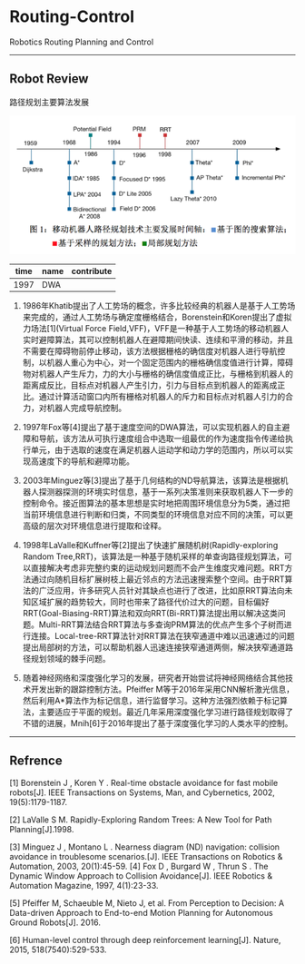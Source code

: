 # Routing-Control
Robotics Routing Planning and Control

----
## Robot Review

路径规划主要算法发展

![路径规划主要算法发展](https://github.com/MRwangmaomao/Routing-Control/blob/master/pic/3f6f93b4d8fb73d95a4755ac0a852789_hd.png)


|time| name  | contribute |
|--|--|--|
| 1997 | DWA |  |

 
1. 1986年Khatib提出了人工势场的概念，许多比较经典的机器人是基于人工势场来完成的，通过人工势场与确定度栅格结合，Borenstein和Koren提出了虚拟力场法[1](Virtual Force Field,VFF)，VFF是一种基于人工势场的移动机器人实时避障算法，其可以控制机器人在避障期间快读、连续和平滑的移动，并且不需要在障碍物前停止移动，该方法根据栅格的确信度对机器人进行导航控制，以机器人重心为中心，对一个固定范围内的栅格确信度值进行计算，障碍物对机器人产生斥力，力的大小与栅格的确信度值成正比，与栅格到机器人的距离成反比，目标点对机器人产生引力，引力与目标点到机器人的距离成正比。通过计算活动窗口内所有栅格对机器人的斥力和目标点对机器人引力的合力，对机器人完成导航控制。

2. 1997年Fox等[4]提出了基于速度空间的DWA算法，可以实现机器人的自主避障和导航，该方法从可执行速度组合中选取一组最优的作为速度指令传递给执行单元，由于选取的速度在满足机器人运动学和动力学的范围内，所以可以实现高速度下的导航和避障功能。

3. 2003年Minguez等[3]提出了基于几何结构的ND导航算法，该算法是根据机器人探测器探测的环境实时信息，基于一系列决策准则来获取机器人下一步的控制命令。接近图算法的基本思想是实时地把周围环境信息分为5类，通过把当前环境信息进行判断和归类，不同类型的环境信息对应不同的决策，可以更高级的层次对环境信息进行提取和诠释。

4. 1998年LaValle和Kuffner等[2]提出了快速扩展随机树(Rapidly-exploring Random Tree,RRT)，该算法是一种基于随机采样的单查询路径规划算法，可以直接解决考虑非完整约束的运动规划问题而不会产生维度灾难问题。RRT方法通过向随机目标扩展树枝上最近邻点的方法迅速搜索整个空间。由于RRT算法的广泛应用，许多研究人员针对其缺点也进行了改进，比如原RRT算法向未知区域扩展的趋势较大，同时也带来了路径代价过大的问题，目标偏好RRT(Goal-Biasing-RRT)算法和双向RRT(Bi-RRT)算法提出用以解决这类问题。Multi-RRT算法结合RRT算法与多查询PRM算法的优点产生多个子树而进行连接。Local-tree-RRT算法针对RRT算法在狭窄通道中难以迅速通过的问题提出局部树的方法，可以帮助机器人迅速连接狭窄通道两侧，解决狭窄通道路径规划领域的棘手问题。

5. 随着神经网络和深度强化学习的发展，研究者开始尝试将神经网络结合其他技术开发出新的跟踪控制方法。Pfeiffer M等于2016年采用CNN解析激光信息，然后利用A*算法作为标记信息，进行监督学习。这种方法强烈依赖于标记算法，主要适应于平面的规划。最近几年采用深度强化学习进行路径规划取得了不错的进展，Mnih[6]于2016年提出了基于深度强化学习的人类水平的控制。

 
-------
## Refrence
[1]	Borenstein J , Koren Y . Real-time obstacle avoidance for fast mobile robots[J]. IEEE Transactions on Systems, Man, and Cybernetics, 2002, 19(5):1179-1187.

[2]	LaValle S M. Rapidly-Exploring Random Trees: A New Tool for Path Planning[J].1998.

[3]	Minguez J , Montano L . Nearness diagram (ND) navigation: collision avoidance in troublesome scenarios.[J]. IEEE Transactions on Robotics & Automation, 2003, 20(1):45-59.
[4]	Fox D , Burgard W , Thrun S . The Dynamic Window Approach to Collision Avoidance[J]. IEEE Robotics & Automation Magazine, 1997, 4(1):23-33.

[5]	Pfeiffer M, Schaeuble M, Nieto J, et al. From Perception to Decision: A Data-driven Approach to End-to-end Motion Planning for Autonomous Ground Robots[J]. 2016.

[6]	Human-level control through deep reinforcement learning[J]. Nature, 2015, 518(7540):529-533.





